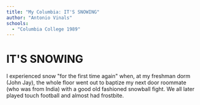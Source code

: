 ```yaml
---
title: "My Columbia: IT'S SNOWING"
author: "Antonio Vinals"
schools:
  - "Columbia College 1989"
---
```


# IT'S SNOWING

I experienced snow "for the first time again" when, at my freshman dorm (John Jay), the whole floor went out to baptize my next door roommate (who was from India) with a good old fashioned snowball fight.  We all later played touch football and almost had frostbite.
